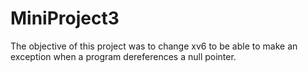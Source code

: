 # MiniProject3
The objective of this project was to change xv6 to be able to make an exception when a program dereferences a null pointer.
